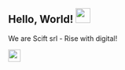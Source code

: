 ## Hello, World! <img src="https://raw.githubusercontent.com/MartinHeinz/MartinHeinz/master/wave.gif" width="30px" style="max-width:100%;">
We are Scift srl - Rise with digital! 

<a href="https://www.linkedin.com/company/scift-srl/"><img src="https://img.shields.io/badge/linkedin-%230077B5.svg?&style=for-the-badge&logo=linkedin&logoColor=white" height=25></a>

<!---
[![Linkedin Badge](https://img.shields.io/badge/-Scift-blue?style=flat-square&logo=Linkedin&logoColor=white&link=https://www.linkedin.com/company/scift-srl)](https://www.linkedin.com/company/scift-srl)
-->
